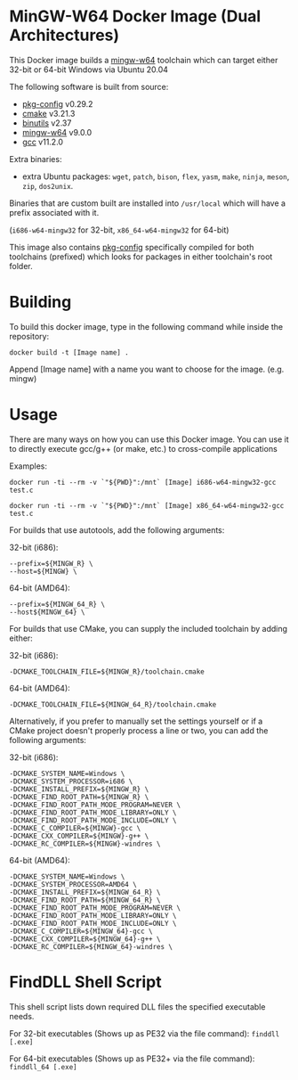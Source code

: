 # MinGW-W64 Docker Image (Dual Architectures)
This Docker image builds a [mingw-w64][] toolchain which can target either 32-bit or 64-bit Windows via Ubuntu 20.04

The following software is built from source:
* [pkg-config][] v0.29.2
* [cmake][] v3.21.3
* [binutils][] v2.37
* [mingw-w64][] v9.0.0
* [gcc][] v11.2.0

Extra binaries:

* extra Ubuntu packages: `wget`, `patch`, `bison`, `flex`, `yasm`, `make`, `ninja`, `meson`, `zip`, `dos2unix`.

Binaries that are custom built are installed into `/usr/local` which will have a prefix associated with it.

(`i686-w64-mingw32` for 32-bit, `x86_64-w64-mingw32` for 64-bit)

This image also contains [pkg-config][] specifically compiled for both toolchains (prefixed) which looks for packages in either toolchain's root folder. 

# Building
To build this docker image, type in the following command while inside the repository:

    docker build -t [Image name] .

Append [Image name] with a name you want to choose for the image. (e.g. mingw)

# Usage
There are many ways on how you can use this Docker image. You can use it to directly execute
gcc/g++ (or make, etc.) to cross-compile applications

Examples:

    docker run -ti --rm -v `"${PWD}":/mnt` [Image] i686-w64-mingw32-gcc test.c

    docker run -ti --rm -v `"${PWD}":/mnt` [Image] x86_64-w64-mingw32-gcc test.c

For builds that use autotools, add the following arguments:

32-bit (i686):

    --prefix=${MINGW_R} \
    --host=${MINGW} \
    
64-bit (AMD64):
    
    --prefix=${MINGW_64_R} \
    --host${MINGW_64} \

For builds that use CMake, you can supply the included toolchain by adding either:

32-bit (i686):

    -DCMAKE_TOOLCHAIN_FILE=${MINGW_R}/toolchain.cmake
    
64-bit (AMD64):

    -DCMAKE_TOOLCHAIN_FILE=${MINGW_64_R}/toolchain.cmake

Alternatively, if you prefer to manually set the settings yourself or if a CMake project doesn't properly process a line or two, you can add the following arguments:

32-bit (i686):
    
    -DCMAKE_SYSTEM_NAME=Windows \
    -DCMAKE_SYSTEM_PROCESSOR=i686 \
    -DCMAKE_INSTALL_PREFIX=${MINGW_R} \
    -DCMAKE_FIND_ROOT_PATH=${MINGW_R} \
    -DCMAKE_FIND_ROOT_PATH_MODE_PROGRAM=NEVER \
    -DCMAKE_FIND_ROOT_PATH_MODE_LIBRARY=ONLY \
    -DCMAKE_FIND_ROOT_PATH_MODE_INCLUDE=ONLY \
    -DCMAKE_C_COMPILER=${MINGW}-gcc \
    -DCMAKE_CXX_COMPILER=${MINGW}-g++ \
    -DCMAKE_RC_COMPILER=${MINGW}-windres \

64-bit (AMD64):

    -DCMAKE_SYSTEM_NAME=Windows \
    -DCMAKE_SYSTEM_PROCESSOR=AMD64 \
    -DCMAKE_INSTALL_PREFIX=${MINGW_64_R} \
    -DCMAKE_FIND_ROOT_PATH=${MINGW_64_R} \
    -DCMAKE_FIND_ROOT_PATH_MODE_PROGRAM=NEVER \
    -DCMAKE_FIND_ROOT_PATH_MODE_LIBRARY=ONLY \
    -DCMAKE_FIND_ROOT_PATH_MODE_INCLUDE=ONLY \
    -DCMAKE_C_COMPILER=${MINGW_64}-gcc \
    -DCMAKE_CXX_COMPILER=${MINGW_64}-g++ \
    -DCMAKE_RC_COMPILER=${MINGW_64}-windres \

# FindDLL Shell Script
This shell script lists down required DLL files the specified executable needs.

For 32-bit executables (Shows up as PE32 via the file command):
	`finddll [.exe]`

For 64-bit executables (Shows up as PE32+ via the file command):
	`finddll_64 [.exe]`

[pkg-config]: https://www.freedesktop.org/wiki/Software/pkg-config/
[cmake]: https://cmake.org/
[binutils]: https://www.gnu.org/software/binutils/
[mingw-w64]: https://mingw-w64.org/
[gcc]: https://gcc.gnu.org/
